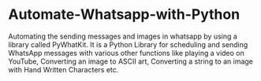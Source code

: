 # Automate-Whatsapp-with-Python
Automating the sending messages and images in whatsapp by using a library called PyWhatKit. It is a Python Library for scheduling and sending WhatsApp messages with various other functions like playing a video on YouTube, Converting an image to ASCII art, Converting a string to an image with Hand Written Characters etc.

